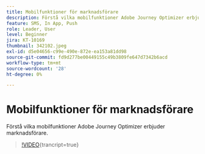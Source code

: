 ```yaml
---
title: Mobilfunktioner för marknadsförare
description: Förstå vilka mobilfunktioner Adobe Journey Optimizer erbjuder marknadsförare.
feature: SMS, In App, Push
role: Leader, User
level: Beginner
jira: KT-10169
thumbnail: 342102.jpeg
exl-id: d5e04656-c99e-490e-872e-ea153a81dd98
source-git-commit: fd9d277be00449155c49b3809fe647d7342b6acd
workflow-type: tm+mt
source-wordcount: '28'
ht-degree: 0%

---
```


# Mobilfunktioner för marknadsförare

Förstå vilka mobilfunktioner Adobe Journey Optimizer erbjuder marknadsförare.

>[!VIDEO](https://video.tv.adobe.com/v/342102?quality=12&learn=on){trancript=true}
